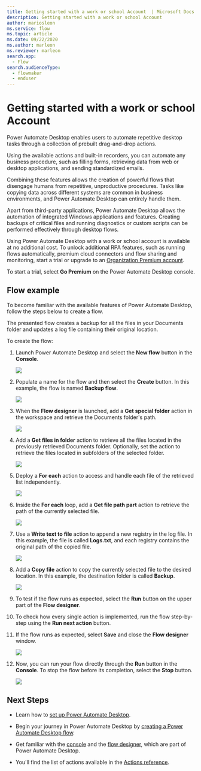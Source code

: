 ```yaml
---
title: Getting started with a work or school Account  | Microsoft Docs
description: Getting started with a work or school Account
author: mariosleon
ms.service: flow
ms.topic: article
ms.date: 09/22/2020
ms.author: marleon
ms.reviewer: marleon
search.app: 
  - Flow
search.audienceType: 
  - flowmaker
  - enduser
---
```


# Getting started with a work or school Account

Power Automate Desktop enables users to automate repetitive desktop tasks through a collection of prebuilt drag-and-drop actions.

Using the available actions and built-in recorders, you can automate any business procedure, such as filling forms, retrieving data from web or desktop applications, and sending standardized emails.

Combining these features allows the creation of powerful flows that disengage humans from repetitive, unproductive procedures. Tasks like copying data across different systems are common in business environments, and Power Automate Desktop can entirely handle them.

Apart from third-party applications, Power Automate Desktop allows the automation of integrated Windows applications and features. Creating backups of critical files and running diagnostics or custom scripts can be performed effectively through desktop flows.

Using Power Automate Desktop with a work or school account is available at no additional cost. To unlock additional RPA features, such as running flows automatically, premium cloud connectors and flow sharing and monitoring, start a trial or upgrade to an [Organization Premium account](getting-started-org.md).

To start a trial, select **Go Premium** on the Power Automate Desktop console.


## Flow example

To become familiar with the available features of Power Automate Desktop, follow the steps below to create a flow.

The presented flow creates a backup for all the files in your Documents folder and updates a log file containing their original location.

To create the flow:

1. Launch Power Automate Desktop and select the **New flow** button in the **Console**.

    ![](\media\getting-started-freeorg\getting-started-freeorg-console.png)

1. Populate a name for the flow and then select the **Create** button. In this example, the flow is named **Backup flow**.

    ![](\media\getting-started-freeorg\getting-started-freeorg-new-flow.png)

1. When the **Flow designer** is launched, add a **Get special folder** action in the workspace and retrieve the Documents folder's path.

    ![](\media\getting-started-freeorg\getting-started-freeorg-get-special-folder.png)

1. Add a **Get files in folder** action to retrieve all the files located in the previously retrieved Documents folder. Optionally, set the action to retrieve the files located in subfolders of the selected folder.

    ![](\media\getting-started-freeorg\getting-started-freeorg-get-files.png)

1. Deploy a **For each** action to access and handle each file of the retrieved list independently.

    ![](\media\getting-started-freeorg\getting-started-freeorg-for-each.png)

1. Inside the **For each** loop, add a **Get file path part** action to retrieve the path of the currently selected file.

    ![](\media\getting-started-freeorg\getting-started-freeorg-get-file-path-part.png)

1. Use a **Write text to file** action to append a new registry in the log file. In this example, the file is called **Logs.txt**, and each registry contains the original path of the copied file.

    ![](\media\getting-started-freeorg\getting-started-freeorg-write-text-file.png)

1. Add a **Copy file** action to copy the currently selected file to the desired location. In this example, the destination folder is called **Backup**.

    ![](\media\getting-started-freeorg\getting-started-freeorg-copy-files.png)

1. To test if the flow runs as expected, select the **Run** button on the upper part of the **Flow designer**.

1. To check how every single action is implemented, run the flow step-by-step using the **Run next action** button.

1. If the flow runs as expected, select **Save** and close the **Flow designer** window.

    ![](\media\getting-started-freeorg\getting-started-freeorg-final.png)

1. Now, you can run your flow directly through the **Run** button in the **Console**. To stop the flow before its completion, select the **Stop** button.

    ![](\media\getting-started-freeorg\getting-started-freeorg-run-flow-console.png)


## Next Steps

- Learn how to [set up Power Automate Desktop](setup.md).

- Begin your journey in Power Automate Desktop by [creating a Power Automate Desktop flow](create-flow.md). 

- Get familiar with the [console](console.md) and the [flow designer](flow-designer.md), which are part of Power Automate Desktop. 

- You'll find the list of actions available in the [Actions reference](actions-reference.md).